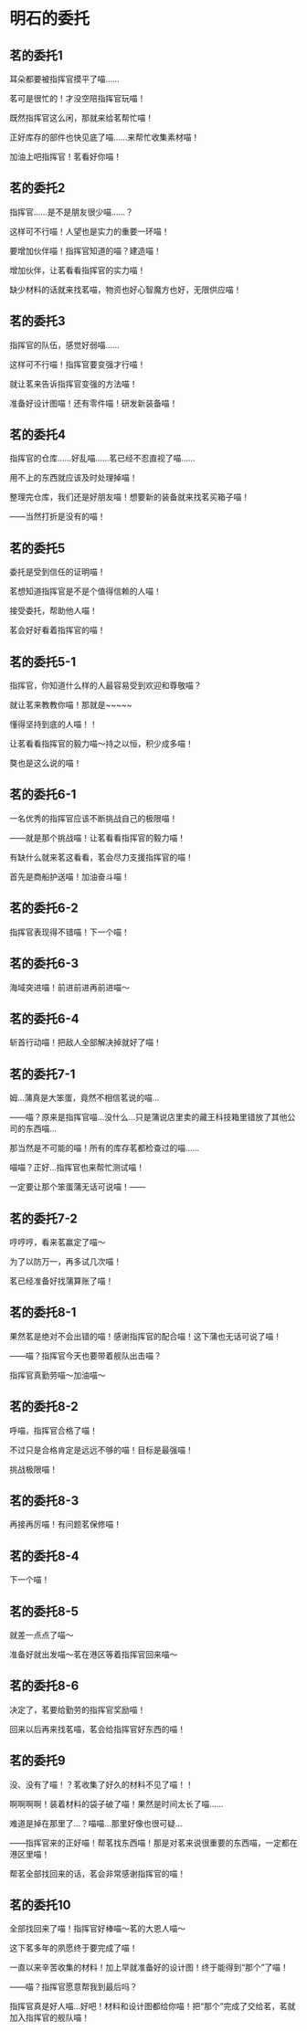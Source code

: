 # 明石的委托

## 茗的委托1

耳朵都要被指挥官摸平了喵……

茗可是很忙的！才没空陪指挥官玩喵！

既然指挥官这么闲，那就来给茗帮忙喵！

正好库存的部件也快见底了喵……来帮忙收集素材喵！

加油上吧指挥官！茗看好你喵！


## 茗的委托2

指挥官……是不是朋友很少喵……？

这样可不行喵！人望也是实力的重要一环喵！

要增加伙伴喵！指挥官知道的喵？建造喵！

增加伙伴，让茗看看指挥官的实力喵！

缺少材料的话就来找茗喵，物资也好心智魔方也好，无限供应喵！


## 茗的委托3

指挥官的队伍，感觉好弱喵……

这样可不行喵！指挥官要变强才行喵！

就让茗来告诉指挥官变强的方法喵！

准备好设计图喵！还有零件喵！研发新装备喵！


## 茗的委托4

指挥官的仓库……好乱喵……茗已经不忍直视了喵……

用不上的东西就应该及时处理掉喵！

整理完仓库，我们还是好朋友喵！想要新的装备就来找茗买箱子喵！

——当然打折是没有的喵！


## 茗的委托5

委托是受到信任的证明喵！

茗想知道指挥官是不是个值得信赖的人喵！

接受委托，帮助他人喵！

茗会好好看着指挥官的喵！


## 茗的委托5-1

指挥官，你知道什么样的人最容易受到欢迎和尊敬喵？

就让茗来教教你喵！那就是~~~~~

懂得坚持到底的人喵！！

让茗看看指挥官的毅力喵～持之以恒，积少成多喵！

獒也是这么说的喵！


## 茗的委托6-1

一名优秀的指挥官应该不断挑战自己的极限喵！

——就是那个挑战喵！让茗看看指挥官的毅力喵！

有缺什么就来茗这看看，茗会尽力支援指挥官的喵！

首先是商船护送喵！加油奋斗喵！


## 茗的委托6-2

指挥官表现得不错喵！下一个喵！


## 茗的委托6-3

海域突进喵！前进前进再前进喵～


## 茗的委托6-4

斩首行动喵！把敌人全部解决掉就好了喵！


## 茗的委托7-1

姆…蒲真是大笨蛋，竟然不相信茗说的喵…

——喵？原来是指挥官喵…没什么…只是蒲说店里卖的藏王科技箱里错放了其他公司的东西喵…

那当然是不可能的喵！所有的库存茗都检查过的喵……

喵喵？正好…指挥官也来帮忙测试喵！

一定要让那个笨蛋蒲无话可说喵！——


## 茗的委托7-2

哼哼哼，看来茗赢定了喵～

为了以防万一，再多试几次喵！

茗已经准备好找蒲算账了喵！


## 茗的委托8-1

果然茗是绝对不会出错的喵！感谢指挥官的配合喵！这下蒲也无话可说了喵！

——喵？指挥官今天也要带着舰队出击喵？

指挥官真勤劳喵～加油喵～


## 茗的委托8-2

呼喵，指挥官合格了喵！

不过只是合格肯定是远远不够的喵！目标是最强喵！

挑战极限喵！


## 茗的委托8-3

再接再厉喵！有问题茗保修喵！


## 茗的委托8-4

下一个喵！


## 茗的委托8-5

就差一点点了喵～

准备好就出发喵～茗在港区等着指挥官回来喵～


## 茗的委托8-6

决定了，茗要给勤劳的指挥官奖励喵！

回来以后再来找茗喵，茗会给指挥官好东西的喵！


## 茗的委托9

没、没有了喵！？茗收集了好久的材料不见了喵！！

啊啊啊啊！装着材料的袋子破了喵！果然是时间太长了喵……

难道是掉在那里了…？喵喵…那里好像也很可疑…

——指挥官来的正好喵！帮茗找东西喵！那是对茗来说很重要的东西喵，一定都在港区里喵！

帮茗全部找回来的话，茗会非常感谢指挥官的喵！


## 茗的委托10

全部找回来了喵！指挥官好棒喵～茗的大恩人喵～

这下茗多年的夙愿终于要完成了喵！

一直以来辛苦收集的材料！加上早就准备好的设计图！终于能得到“那个”了喵！

——喵？指挥官愿意帮我到最后吗？

指挥官真是好人喵…好吧！材料和设计图都给你喵！把“那个”完成了交给茗，茗就加入指挥官的舰队喵！
